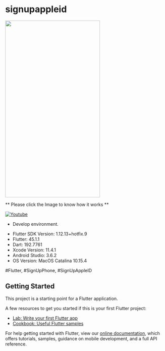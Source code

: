 # signupappleid

<img src="https://github.com/loydkim/sign_up_apple_id/blob/master/sign_up_apple_id.gif" width="300" height="560">

** Please click the Image to know how it works **

[![Youtube](https://img.youtube.com/vi/VzRWh5QB3U8/0.jpg)](https://youtu.be/VzRWh5QB3U8)

* Develop environment.

- Flutter SDK Version: 1.12.13+hotfix.9
- Flutter: 45.1.1
- Dart: 192.7761
- Xcode Version: 11.4.1
- Android Studio: 3.6.2
- OS Version: MacOS Catalina 10.15.4

#Flutter, #SignUpPhone, #SignUpAppleID

## Getting Started

This project is a starting point for a Flutter application.

A few resources to get you started if this is your first Flutter project:

- [Lab: Write your first Flutter app](https://flutter.dev/docs/get-started/codelab)
- [Cookbook: Useful Flutter samples](https://flutter.dev/docs/cookbook)

For help getting started with Flutter, view our
[online documentation](https://flutter.dev/docs), which offers tutorials,
samples, guidance on mobile development, and a full API reference.
